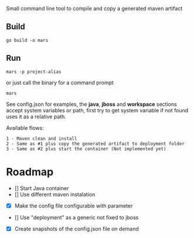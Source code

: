 Small command line tool to compile and copy a generated maven artifact

## Build ##

    go build -o mars

## Run ##

	mars -p project-alias

or just call the binary for a command prompt

	mars


See config.json for examples, the **java**, **jboss** and **workspace** sections accept system variables or path, first try to get system variable if not found uses it as a relative path.

Available flows:

	1 - Maven clean and install
	2 - Same as #1 plus copy the generated artifact to deployment folder
	3 - Same as #2 plus start the container (Not implemented yet)

# Roadmap #

- [] Start Java container
- [] Use different maven instalation
- [x] Make the config file configurable with parameter
- [] Use "deployment" as a generic not fixed to jboss
- [x] Create snapshots of the config.json file on demand
